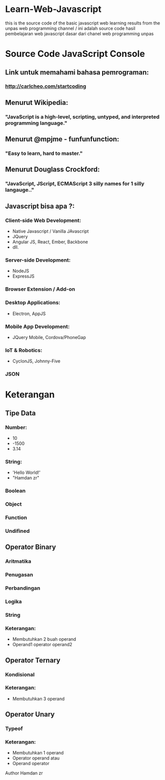 # Learn-Web-Javascript
this is the source code of the basic javascript web learning results from the unpas web programming channel /  ini adalah source code hasil pembelajaran web javascript dasar dari chanel web programming unpas 

# Source Code JavaScript Console

## Link untuk memahami bahasa pemrograman:
### http://carlcheo.com/startcoding

## Menurut Wikipedia:
### "JavaScript is a high-level, scripting, untyped, and interpreted programming language."

## Menurut @mpjme - funfunfunction:
### "Easy to learn, hard to master."

## Menurut Douglass Crockford:
### "JavaScript, JScript, ECMAScript 3 silly names for 1 silly langauge.."

## Javascript bisa apa ?:
### Client-side Web Development:
- Native Javascript / Vanilla JAvascript
- JQuery
- Angular JS, React, Ember, Backbone
- dll.

### Server-side Development:
- NodeJS
- ExpressJS

### Browser Extension / Add-on

### Desktop Applications:
- Electron, AppJS

### Mobile App Development:
- JQuery Mobile, Cordova/PhoneGap

### IoT & Robotics:
- CyclonJS, Johnny-Five

### JSON


# Keterangan

## Tipe Data

### Number:
- 10
- -1500
- 3.14

### String:
- 'Hello World!'
- "Hamdan zr"

### Boolean
### Object
### Function
### Undifined

## Operator Binary

### Aritmatika
### Penugasan
### Perbandingan
### Logika
### String

### Keterangan:
- Membutuhkan 2 buah operand
- Operand1 operator operand2

## Operator Ternary

### Kondisional

### Keterangan:
- Membutuhkan 3 operand

## Operator Unary
### Typeof

### Keterangan:
- Membutuhkan 1 operand
- Operator operand atau
- Operand operator

Author Hamdan zr

